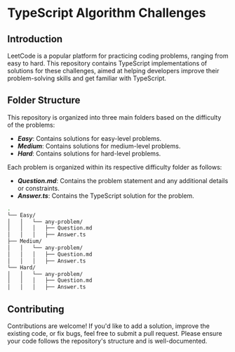 # TypeScript Algorithm Challenges

## Introduction
LeetCode is a popular platform for practicing coding problems, ranging from easy to hard. This repository contains TypeScript implementations of solutions for these challenges, aimed at helping developers improve their problem-solving skills and get familiar with TypeScript.

## Folder Structure

This repository is organized into three main folders based on the difficulty of the problems:
- **_Easy_**: Contains solutions for easy-level problems.
- **_Medium_**: Contains solutions for medium-level problems.
- **_Hard_**: Contains solutions for hard-level problems.

Each problem is organized within its respective difficulty folder as follows:
- **_Question.md_**: Contains the problem statement and any additional details or constraints.
- **_Answer.ts_**: Contains the TypeScript solution for the problem.

```bash
.
└── Easy/
│   │   └── any-problem/
│   │   │   ├── Question.md
│   │   │   ├── Answer.ts
├── Medium/
│   │   └── any-problem/
│   │   │   ├── Question.md
│   │   │   ├── Answer.ts
└── Hard/
│   │   └── any-problem/
│   │   │   ├── Question.md
│   │   │   ├── Answer.ts
```
## Contributing
Contributions are welcome! If you'd like to add a solution, improve the existing code, or fix bugs, feel free to submit a pull request. Please ensure your code follows the repository's structure and is well-documented.
